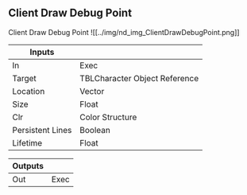 ## Client Draw Debug Point
Client Draw Debug Point
![[../img/nd_img_ClientDrawDebugPoint.png]]

|Inputs||
|--|--|
| In | Exec |
| Target | TBLCharacter Object Reference |
| Location | Vector |
| Size | Float |
| Clr | Color Structure |
| Persistent Lines | Boolean |
| Lifetime | Float |

|Outputs||
|--|--|
| Out | Exec |
